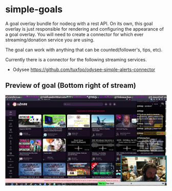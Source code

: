 # simple-goals

A goal overlay bundle for nodecg with a rest API.
On its own, this goal overlay is just responsible for rendering and configuring the appearance of a goal overlay. You will need to create a connector for which ever streaming/donation service you are using.

The goal can work with anything that can be counted(follower's, tips, etc).

Currently there is a connector for the following streaming services.
* Odysee https://github.com/tuxfoo/odysee-simple-alerts-connector

## Preview of goal (Bottom right of stream)
![preview 1](https://github.com/tuxfoo/simple-goals/blob/main/preview.jpg?raw=true)
